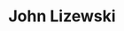 ---
layout: default
title: "John Lizewski"
job_title: "Job Title"
email: lizewski@pettingzooplush.com
portrait: "http://placehold.it/300x200"
category: "staff"
---